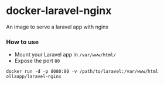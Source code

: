 # docker-laravel-nginx
An image to serve a laravel app with nginx

### How to use

- Mount your Laravel app in `/var/www/html/`
- Expose the port `80`

`docker run -d -p 8080:80 -v /path/to/laravel:/var/www/html ollaapp/laravel-nginx`
